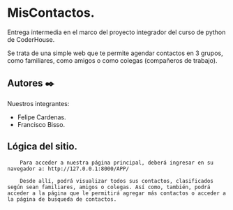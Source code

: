 # MisContactos.

Entrega intermedia en el marco del proyecto integrador del curso de python de CoderHouse.

Se trata de una simple web que te permite agendar contactos en 3 grupos, como familiares, como amigos o como colegas (compañeros de trabajo).

## Autores ✒️

Nuestros integrantes:

-   Felipe Cardenas.
-   Francisco Bisso.

## Lógica del sitio.

        Para acceder a nuestra página principal, deberá ingresar en su navegador a: http://127.0.0.1:8000/APP/

        Desde allí, podrá visualizar todos sus contactos, clasificados según sean familiares, amigos o colegas. Así como, también, podrá acceder a la página que le permitirá agregar más contactos o acceder a la página de busqueda de contactos.
